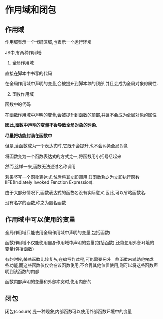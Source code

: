 # 作用域和闭包

## 作用域

作用域表示一个代码区域,也表示一个运行环境

JS中,有两种作用域:

1. 全局作用域

直接在脚本中书写的代码

在全局作用域中声明的变量,会被提升到脚本块的顶部,并且会成为全局对象的属性.

2. 函数作用域

函数中的代码

在函数作用域中声明的变量,会被提升到函数的顶部,并且不会成为全局对象的属性

**因此,函数中声明的变量不会导致全局对象的污染.**

**尽量把功能封装在函数中**

但是,当函数成为一个表达式时,它既不会提升,也不会污染全局对象

将函数变为一个函数表达式的方式之一,将函数用小括号括起来

然而,这样一来,函数无法通过名称调用

若果竖写一个函数表达式,然后将其立即调用,该函数称之为立即执行函数 IIFE(Imdiately Invoked Function Expression).

由于大部分情况下,函数表达式的函数名没有实际意义,因此,可以省略函数名.

没有名字的函数,称之为匿名函数

## 作用域中可以使用的变量

全局作用域只能使用全局作用域中声明的变量(包括函数)

函数作用域不仅能使用自身作用域中声明的变量(包括函数),还能使用外部环境的变量(包括函数)

有的时候,某些函数比较复杂,在编写的过程,可能需要另外一些函数来辅助他完成一些功能,而这些函数仅仅会被该函数使用,不会再其他位置使用,则可以将这些函数声明到该函数的内部

函数内部声明的变量和外部冲突时,使用内部的

## 闭包

闭包(closure),是一种现象,内部函数可以使用外部函数环境中的变量
